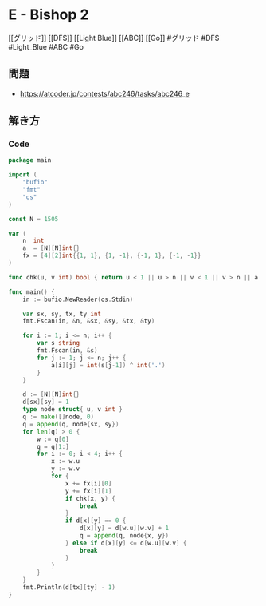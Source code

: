 # E - Bishop 2
[[グリッド]] [[DFS]] [[Light Blue]] [[ABC]] [[Go]]
#グリッド #DFS #Light_Blue #ABC #Go 

## 問題
- https://atcoder.jp/contests/abc246/tasks/abc246_e

## 解き方
### Code
```go
package main

import (
	"bufio"
	"fmt"
	"os"
)

const N = 1505

var (
	n  int
	a  = [N][N]int{}
	fx = [4][2]int{{1, 1}, {1, -1}, {-1, 1}, {-1, -1}}
)

func chk(u, v int) bool { return u < 1 || u > n || v < 1 || v > n || a[u][v] != 0 }

func main() {
	in := bufio.NewReader(os.Stdin)

	var sx, sy, tx, ty int
	fmt.Fscan(in, &n, &sx, &sy, &tx, &ty)

	for i := 1; i <= n; i++ {
		var s string
		fmt.Fscan(in, &s)
		for j := 1; j <= n; j++ {
			a[i][j] = int(s[j-1]) ^ int('.')
		}
	}

	d := [N][N]int{}
	d[sx][sy] = 1
	type node struct{ u, v int }
	q := make([]node, 0)
	q = append(q, node{sx, sy})
	for len(q) > 0 {
		w := q[0]
		q = q[1:]
		for i := 0; i < 4; i++ {
			x := w.u
			y := w.v
			for {
				x += fx[i][0]
				y += fx[i][1]
				if chk(x, y) {
					break
				}
				if d[x][y] == 0 {
					d[x][y] = d[w.u][w.v] + 1
					q = append(q, node{x, y})
				} else if d[x][y] <= d[w.u][w.v] {
					break
				}
			}
		}
	}
	fmt.Println(d[tx][ty] - 1)
}
```